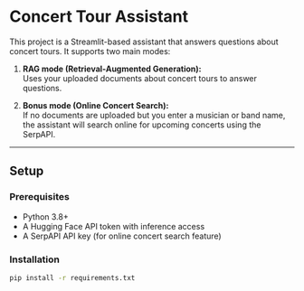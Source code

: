 # Concert Tour Assistant

This project is a Streamlit-based assistant that answers questions about concert tours. It supports two main modes:

1. **RAG mode (Retrieval-Augmented Generation):**  
   Uses your uploaded documents about concert tours to answer questions.

2. **Bonus mode (Online Concert Search):**  
   If no documents are uploaded but you enter a musician or band name, the assistant will search online for upcoming concerts using the SerpAPI.

---

## Setup

### Prerequisites

- Python 3.8+  
- A Hugging Face API token with inference access  
- A SerpAPI API key (for online concert search feature)

### Installation

```bash
pip install -r requirements.txt
